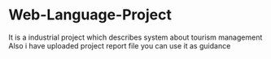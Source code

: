 # Web-Language-Project
It is a industrial project which describes system  about tourism management
Also i have uploaded project report file you can use it as guidance 
